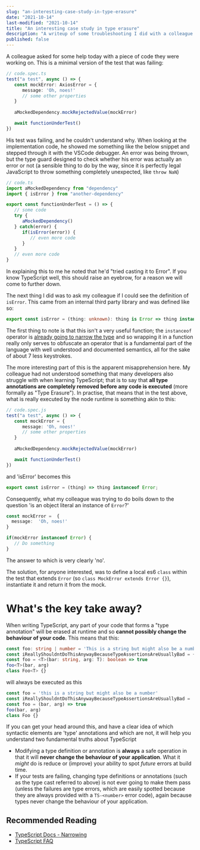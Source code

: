 ```yaml
---
slug: "an-interesting-case-study-in-type-erasure"
date: "2021-10-14"
last-modified: "2021-10-14"
title: "An interesting case study in type erasure"
description: "A writeup of some troubleshooting I did with a colleague that demonstrates one of the trickier concepts to get your head around in TypeScript"
published: false
---
```


A colleague asked for some help today with a piece of code they were working on. This is a minimal version of the test that was failing:

```TypeScript
// code.spec.ts
test("a test", async () => {
   const mockError: AxiosError = {
      message: 'Oh, noes!'
      // some other properties
   }
   
   aMockedDependency.mockRejectedValue(mockError)

   await functionUnderTest()
})
```
His test was failing, and he couldn't understand why. When looking at the implementation code, he showed me something like the below snippet and stepped through it with the VSCode debugger. An error was being thrown, but the type guard designed to check whether his error was actually an error or not (a sensible thing to do by the way, since it is perfectly legal JavaScript to throw something completely unexpected, like `throw NaN`)

```TypeScript
// code.ts
import aMockedDependency from "dependency"
import { isError } from "another-dependency"

export const functionUnderTest = () => {
   // some code
   try {
      aMockedDependency()
   } catch(error) {
      if(isError(error)) {
         // even more code
      }
   }
   // even more code
}
```

In explaining this to me he noted that he'd "tried casting it to Error". If you know TypeScript well, this should raise an eyebrow, for a reason we will come to further down.

The next thing I did was to ask my colleague if I could see the definition of `isError`. This came from an internal third party library and was defined like so:

```TypeScript
export const isError = (thing: unknown): thing is Error => thing instanceof Error;
```

The first thing to note is that this isn't a very useful function; the `instanceof` operator is [already going to narrow the type](https://www.typescriptlang.org/docs/handbook/2/narrowing.html#instanceof-narrowing) and so wrapping it in a function really only serves to obfuscate an operator that is a fundamental part of the language with well understood and documented semantics, all for the sake of about 7 less keystrokes.

The more interesting part of this is the apparent misapprehension here. My colleague had not understood something that many developers also struggle with when learning TypeScript; that is to say that **all type annotations are completely removed before any code is executed** (more formally as "Type Erasure"). In practise, that means that in the test above, what is really executed by the node runtime is something akin to this:

```TypeScript
// code.spec.js
test("a test", async () => {
   const mockError = {
      message: 'Oh, noes!'
      // some other properties
   }
   
   aMockedDependency.mockRejectedValue(mockError)

   await functionUnderTest()
})
```

and 'isError' becomes this

```TypeScript
export const isError = (thing) => thing instanceof Error;
```

Consequently, what my colleague was trying to do boils down to the question 'is an object literal an instance of `Error`?'

```TypeScript
const mockError =  { 
  message:  'Oh, noes!'
}

if(mockError instanceof Error) {
   // Do something
}
```

The answer to which is very clearly 'no'.

The solution, for anyone interested, was to define a local es6 `class` within the test that extends `Error` (so `class MockError extends Error {}`), instantiate it and return it from the mock.

# What's the key take away?

When writing TypeScript, any part of your code that forms a "type annotation" will be erased at runtime and so **cannot possibly change the behaviour of your code**. This means that this:


```TypeScript
const foo: string | number = 'This is a string but might also be a number'
const iReallyShouldntDoThisAnywayBecauseTypeAssertionsAreUsuallyBad = { thing: 'bar' } as MyOtherType
const foo = <T>(bar: string, arg: T): boolean => true
foo<T>(bar, arg)
class Foo<T> {}
```

will always be executed as this

```JavaScript
const foo = 'this is a string but might also be a number'
const iReallyShouldntDoThisAnywayBecauseTypeAssertionsAreUsuallyBad =  { thing:  'bar'  }
const foo = (bar, arg) => true
foo(bar, arg)
class Foo {}
```

If you can get your head around this, and have a clear idea of which syntactic elements are 'type' annotations and which are not, it will help you understand two fundamental truths about TypeScript

* Modifying a type definition or annotation is **always** a safe operation in that it will **never change the behaviour of your application**. What it *might* do is reduce or (improve) your ability to spot *future* errors at build time.
* If your tests are failing, changing type definitions or annotations (such as the type cast referred to above) is not ever going to make them pass (unless the failures are type errors, which are easily spotted because they are always provided with a `TS-<number>` error code),  again because types never change the behaviour of your application.

## Recommended Reading

* [TypeScript Docs -
  Narrowing](https://www.typescriptlang.org/docs/handbook/2/narrowing.html)
* [TypeScript FAQ](https://github.com/Microsoft/TypeScript/wiki/FAQ)
